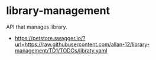 # library-management
API that manages library.
- https://petstore.swagger.io/?url=https://raw.githubusercontent.com/allan-12/library-management/TD1/TODOs/libraty.yaml